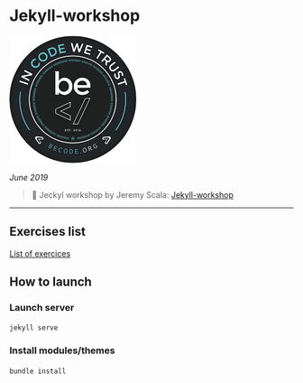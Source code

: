 # Jekyll-workshop

![Becode logo](https://raw.githubusercontent.com/Raigyo/react-character-manager/master/img/becode-logo.png)



*June 2019*

> 🔨 Jeckyl workshop by Jeremy Scala: [Jekyll-workshop](https://github.com/scalajeremy/Jekyll-workshop)


* * *

## Exercises list
[List of exercices](https://github.com/scalajeremy/Jekyll-workshop/blob/master/7_work.md)

## How to launch

### Launch server

`jekyll serve`

### Install modules/themes

`bundle install`
